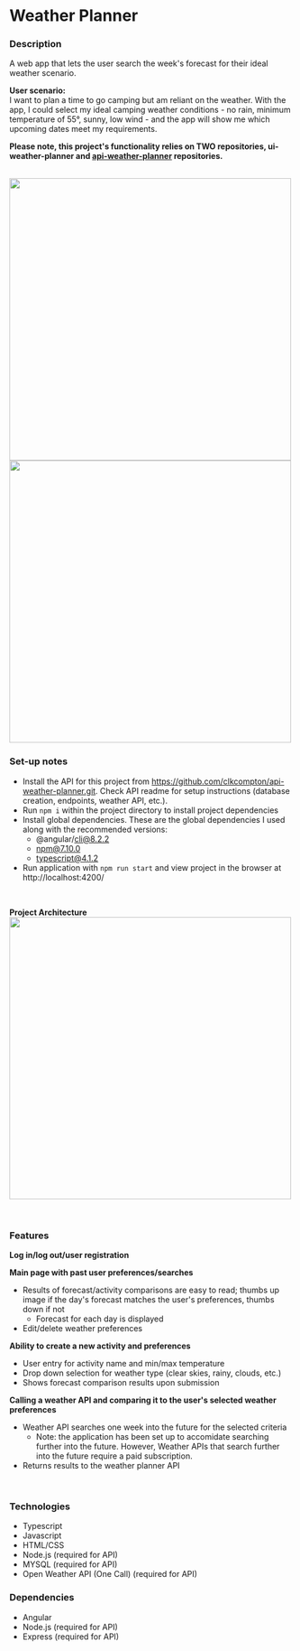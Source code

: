 # Weather Planner

### Description  
A web app that lets the user search the week's forecast for their ideal weather scenario.

**User scenario:**  
I want to plan a time to go camping but am reliant on the weather. With the app, I could select my ideal camping weather conditions - no rain, minimum temperature of 55°, sunny, low wind - and the app will show me which upcoming dates meet my requirements.

**Please note, this project's functionality relies on TWO repositories, ui-weather-planner and [api-weather-planner](https://github.com/clkcompton/api-weather-planner.git) repositories.** 

<br>

<img src="https://user-images.githubusercontent.com/74030805/116892393-67b22f00-abf5-11eb-8362-4172f486b5a7.png" width="500">

<img src="https://user-images.githubusercontent.com/74030805/116915636-e1f0ac80-ac11-11eb-994a-201d7ed728c0.png" width="500">

<br>

### Set-up notes
* Install the API for this project from https://github.com/clkcompton/api-weather-planner.git. Check API readme for setup instructions (database creation, endpoints, weather API, etc.).
* Run `npm i` within the project directory to install project dependencies
* Install global dependencies. These are the global dependencies I used along with the recommended versions:
	* @angular/cli@8.2.2
	* npm@7.10.0
	* typescript@4.1.2
* Run application with `npm run start` and view project in the browser at http://localhost:4200/

<br>

**Project Architecture**  
<img src="https://user-images.githubusercontent.com/74030805/116927540-6ac31480-ac21-11eb-87e8-2b7bd37a0b0c.png" width="500">

<br>

### Features
**Log in/log out/user registration**

**Main page with past user preferences/searches**
* Results of forecast/activity comparisons are easy to read; thumbs up image if the day's forecast matches the user's preferences, thumbs down if not
	* Forecast for each day is displayed
* Edit/delete weather preferences
	
**Ability to create a new activity and preferences**
* User entry for activity name and min/max temperature
* Drop down selection for weather type (clear skies, rainy, clouds, etc.)
* Shows forecast comparison results upon submission
	
**Calling a weather API and comparing it to the user's selected weather preferences**
* Weather API searches one week into the future for the selected criteria
	* Note: the application has been set up to accomidate searching further into the future. However, Weather APIs that search further into the future require a paid subscription.
* Returns results to the weather planner API

<br>

### Technologies 
* Typescript
* Javascript
* HTML/CSS
* Node.js (required for API)
* MYSQL (required for API)
* Open Weather API (One Call) (required for API)


### Dependencies
* Angular
* Node.js (required for API)
* Express (required for API)
